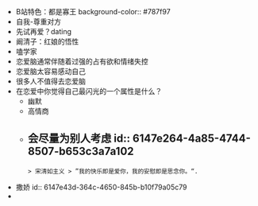 - B站特色：都是寡王
  background-color:: #787f97
- 自我-尊重对方
- 先试再爱？dating
- 阚清子：红娘的悟性
- 嗑学家
- 恋爱脑通常伴随着过强的占有欲和情绪失控
- 恋爱脑太容易感动自己
- 很多人不值得去恋爱脑
- 在恋爱中你觉得自己最闪光的一个属性是什么？
	- 幽默
	- 高情商
	- 会尽量为别人考虑 
	  id:: 6147e264-4a85-4744-8507-b653c3a7a102
		-
		  > 宋清如主义 > ”我的快乐即是爱你，我的安慰即是思念你。“.
- 撒娇
  id:: 6147e43d-364c-4650-845b-b10f79a05c79
-